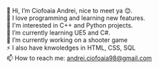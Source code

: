 <!--
**CiofoaiaAndrei/CiofoaiaAndrei** is a ✨ _special_ ✨ repository because its `README.md` (this file) appears on your GitHub profile.

Here are some ideas to get you started:

- 🔭 I’m currently working on ...
- 🌱 I’m currently learning ...
- 👯 I’m looking to collaborate on ...
- 🤔 I’m looking for help with ...
- 💬 Ask me about ...
- 📫 How to reach me: [Gmail](andrei.ciofoaia98@gmail.com)
- 😄 Pronouns: ...
- ⚡ Fun fact: ...
-->
 👋 Hi, I’m Ciofoaia Andrei, nice to meet ya 😊.<br />
 👀 I love programming and learning new features.<br />
 👔 I'm interested in C++ and Python projects.<br />
 🌱 I’m currently learning UE5 and C#.<br />
 🔭 I’m currently working on a shooter game<br />
 ⚡ I also have knwoledges in HTML, CSS, SQL<br />
 📫 How to reach me: andrei.ciofoaia98@gmail.com<br />
